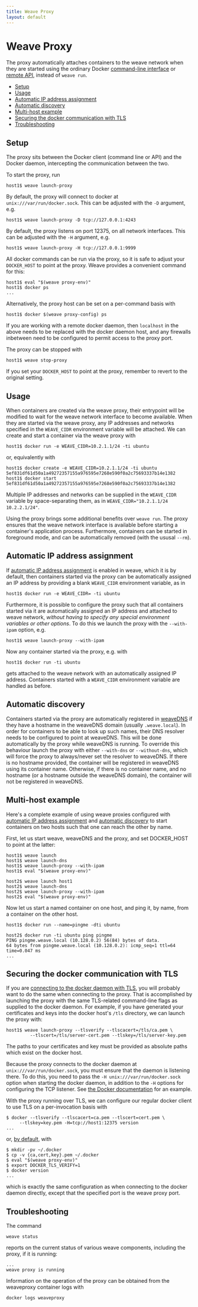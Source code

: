 ```yaml
---
title: Weave Proxy
layout: default
---
```


# Weave Proxy

The proxy automatically attaches containers to the weave network when
they are started using the ordinary Docker
[command-line interface](https://docs.docker.com/reference/commandline/cli/)
or
[remote API](https://docs.docker.com/reference/api/docker_remote_api/),
instead of `weave run`.

 * [Setup](#setup)
 * [Usage](#usage)
 * [Automatic IP address assignment](#ipam)
 * [Automatic discovery](#dns)
 * [Multi-host example](#multi-host)
 * [Securing the docker communication with TLS](#tls)
 * [Troubleshooting](#troubleshooting)

## <a name="setup"></a>Setup

The proxy sits between the Docker client (command line or API) and the
Docker daemon, intercepting the communication between the two.

To start the proxy, run

    host1$ weave launch-proxy

By default, the proxy will connect to docker at
`unix:///var/run/docker.sock`. This can be adjusted with the `-D`
argument, e.g.

    host1$ weave launch-proxy -D tcp://127.0.0.1:4243

By default, the proxy listens on port 12375, on all network
interfaces. This can be adjusted with the `-H` argument, e.g.

    host1$ weave launch-proxy -H tcp://127.0.0.1:9999

All docker commands can be run via the proxy, so it is safe to adjust
your `DOCKER_HOST` to point at the proxy. Weave provides a convenient
command for this:

    host1$ eval "$(weave proxy-env)"
    host1$ docker ps
    ...

Alternatively, the proxy host can be set on a per-command basis with

    host1$ docker $(weave proxy-config) ps

If you are working with a remote docker daemon, then `localhost` in
the above needs to be replaced with the docker daemon host, and any
firewalls inbetween need to be configured to permit access to
the proxy port.

The proxy can be stopped with

    host1$ weave stop-proxy

If you set your `DOCKER_HOST` to point at the proxy, remember to
revert to the original setting.

## <a name="usage"></a>Usage

When containers are created via the weave proxy, their entrypoint will
be modified to wait for the weave network interface to become
available. When they are started via the weave proxy, any IP addresses
and networks specified in the `WEAVE_CIDR` environment variable will
be attached. We can create and start a container via the weave proxy
with

    host1$ docker run -e WEAVE_CIDR=10.2.1.1/24 -ti ubuntu

or, equivalently with

    host1$ docker create -e WEAVE_CIDR=10.2.1.1/24 -ti ubuntu
    5ef831df61d50a1a49272357155a976595e7268e590f0a2c75693337b14e1382
    host1$ docker start 5ef831df61d50a1a49272357155a976595e7268e590f0a2c75693337b14e1382

Multiple IP addresses and networks can be supplied in the `WEAVE_CIDR`
variable by space-separating them, as in
`WEAVE_CIDR="10.2.1.1/24 10.2.2.1/24"`.

Using the proxy brings some additional benefits over `weave run`. The
proxy ensures that the weave network interface is available before
starting a container's application process. Furthermore, containers
can be started in foreground mode, and can be automatically removed
(with the ususal `--rm`).

## <a name="ipam"></a>Automatic IP address assignment

If [automatic IP address assignment](ipam.html) is enabled in weave,
which it is by default, then containers started via the proxy can be
automatically assigned an IP address by providing a blank `WEAVE_CIDR`
environment variable, as in

    host1$ docker run -e WEAVE_CIDR= -ti ubuntu

Furthermore, it is possible to configure the proxy such that all
containers started via it are automatically assigned an IP address and
attached to weave network, *without having to specify any special
environment variables or other options*. To do this we launch the
proxy with the `--with-ipam` option, e.g.

    host1$ weave launch-proxy --with-ipam

Now any container started via the proxy, e.g. with

    host1$ docker run -ti ubuntu

gets attached to the weave network with an automatically assigned IP
address. Containers started with a `WEAVE_CIDR` environment variable
are handled as before.

## <a name="dns"></a>Automatic discovery

Containers started via the proxy are automatically registered in
[weaveDNS](weavedns.html) if they have a hostname in the weaveDNS
domain (usually `.weave.local`). In order for containers to be able to
look up such names, their DNS resolver needs to be configured to point
at weaveDNS. This will be done automatically by the proxy while
weaveDNS is running. To override this behaviour launch the proxy with
either `--with-dns` or `--without-dns`, which will force the proxy to
always/never set the resolver to weaveDNS. If there is no hostname
provided, the container will be registered in weaveDNS using its
container name. Otherwise, if there is no container name, and no
hostname (or a hostname outside the weaveDNS domain), the container
will not be registered in weaveDNS.

## <a name="multi-host"></a>Multi-host example

Here's a complete example of using weave proxies configured with
[automatic IP address assignment](#ipam) and
[automatic discovery](#dns) to start containers on two hosts such that
one can reach the other by name.

First, let us start weave, weaveDNS and the proxy, and set DOCKER_HOST
to point at the latter:

    host1$ weave launch
    host1$ weave launch-dns
    host1$ weave launch-proxy --with-ipam
    host1$ eval "$(weave proxy-env)"

    host2$ weave launch host1
    host2$ weave launch-dns
    host2$ weave launch-proxy --with-ipam
    host2$ eval "$(weave proxy-env)"

Now let us start a named container on one host, and ping it, by name,
from a container on the other host.

    host1$ docker run --name=pingme -dti ubuntu

    host2$ docker run -ti ubuntu ping pingme
    PING pingme.weave.local (10.128.0.2) 56(84) bytes of data.
    64 bytes from pingme.weave.local (10.128.0.2): icmp_seq=1 ttl=64 time=0.047 ms
    ...

## <a name="tls"></a>Securing the docker communication with TLS

If you are
[connecting to the docker daemon with TLS](https://docs.docker.com/articles/https/),
you will probably want to do the same when connecting to the
proxy. That is accomplished by launching the proxy with the same
TLS-related command-line flags as supplied to the docker daemon. For
example, if you have generated your certificates and keys into the
docker host's `/tls` directory, we can launch the proxy with:

    host1$ weave launch-proxy --tlsverify --tlscacert=/tls/ca.pem \
             --tlscert=/tls/server-cert.pem --tlskey=/tls/server-key.pem

The paths to your certificates and key must be provided as absolute
paths which exist on the docker host.

Because the proxy connects to the docker daemon at
`unix:///var/run/docker.sock`, you must ensure that the daemon is
listening there. To do this, you need to pass the `-H
unix:///var/run/docker.sock` option when starting the docker daemon,
in addition to the `-H` options for configuring the TCP listener. See
[the Docker documentation](https://docs.docker.com/articles/basics/#bind-docker-to-another-hostport-or-a-unix-socket)
for an example.

With the proxy running over TLS, we can configure our regular docker
client to use TLS on a per-invocation basis with

    $ docker --tlsverify --tlscacert=ca.pem --tlscert=cert.pem \
         --tlskey=key.pem -H=tcp://host1:12375 version
    ...

or,
[by default](https://docs.docker.com/articles/https/#secure-by-default),
with

    $ mkdir -pv ~/.docker
    $ cp -v {ca,cert,key}.pem ~/.docker
    $ eval "$(weave proxy-env)"
    $ export DOCKER_TLS_VERIFY=1
    $ docker version
    ...

which is exactly the same configuration as when connecting to the
docker daemon directly, except that the specified port is the weave
proxy port.

## <a name="troubleshooting"></a>Troubleshooting

The command

    weave status

reports on the current status of various weave components, including
the proxy, if it is running:

````
...
weave proxy is running
````

Information on the operation of the proxy can be obtained from the
weaveproxy container logs with

    docker logs weaveproxy

